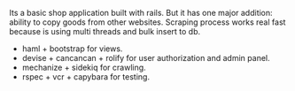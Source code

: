 Its a basic shop application built with rails. But it has one major addition: ability to copy goods from other websites. Scraping process works real fast because is using multi threads and bulk insert to db.
- haml + bootstrap for views.
- devise + cancancan + rolify for user authorization and admin panel.
- mechanize + sidekiq for crawling.
- rspec + vcr + capybara for testing.
